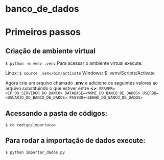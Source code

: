 # banco_de_dados



# Primeiros passos

## Criação de ambiente virtual
`
$ python -m venv .venv
`
Para acessar o ambiente virtual execute:

Linux:
`
$ source .venv/bin/activate
`
Windows:
$ .venv/Scripts/Activate

Agora crie um arquivo chamado **.env** e adicione os seguintes valores ao arquivo substituindo o que estiver entre **<>**:
`
SERVER=<IP_DO_SERVIDOR_DO_BANCO>
DATABASE=<NOME_DO_BANCO_DE_DADOS>
USERDB=<USUARIO_DO_BANCO_DE_DADOS>
PASSWD=<SENHA_DO_BANCO_DE_DADOS>
`
## Acessando a pasta de códigos:
`
$ cd codigo/importacao
`

## Para rodar a importação de dados execute:
`
$ python importar_dados.py
`